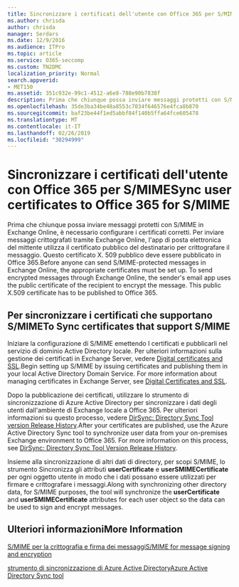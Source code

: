 ```yaml
---
title: Sincronizzare i certificati dell'utente con Office 365 per S/MIME
ms.author: chrisda
author: chrisda
manager: Serdars
ms.date: 12/9/2016
ms.audience: ITPro
ms.topic: article
ms.service: O365-seccomp
ms.custom: TN2DMC
localization_priority: Normal
search.appverid:
- MET150
ms.assetid: 351c932e-99c1-4512-a6e8-788e90b7838f
description: Prima che chiunque possa inviare messaggi protetti con S/MIME, è necessario configurare i certificati appropriati. Per inviare messaggi crittografati tramite Exchange Online, il programma di posta elettronica del mittente utilizza il certificato pubblico del destinatario per crittografare il messaggio. Il certificato X.509 pubblico deve essere pubblicato in Office 365.
ms.openlocfilehash: 35de3ba34be48a8553c7034f646576e4fca8b870
ms.sourcegitcommit: baf23be44f1ed5abbf84f140b5ffa64fce605478
ms.translationtype: MT
ms.contentlocale: it-IT
ms.lasthandoff: 02/26/2019
ms.locfileid: "30294999"
---
```

# <a name="sync-user-certificates-to-office-365-for-smime"></a><span data-ttu-id="8ab08-105">Sincronizzare i certificati dell'utente con Office 365 per S/MIME</span><span class="sxs-lookup"><span data-stu-id="8ab08-105">Sync user certificates to Office 365 for S/MIME</span></span>

<span data-ttu-id="8ab08-p102">Prima che chiunque possa inviare messaggi protetti con S/MIME in Exchange Online, è necessario configurare i certificati corretti. Per inviare messaggi crittografati tramite Exchange Online, l'app di posta elettronica del mittente utilizza il certificato pubblico del destinatario per crittografare il messaggio. Questo certificato X. 509 pubblico deve essere pubblicato in Office 365.</span><span class="sxs-lookup"><span data-stu-id="8ab08-p102">Before anyone can send S/MIME-protected messages in Exchange Online, the appropriate certificates must be set up. To send encrypted messages through Exchange Online, the sender's email app uses the public certificate of the recipient to encrypt the message. This public X.509 certificate has to be published to Office 365.</span></span>

## <a name="to-sync-certificates-that-support-smime"></a><span data-ttu-id="8ab08-109">Per sincronizzare i certificati che supportano S/MIME</span><span class="sxs-lookup"><span data-stu-id="8ab08-109">To Sync certificates that support S/MIME</span></span>

<span data-ttu-id="8ab08-p103">Iniziare la configurazione di S/MIME emettendo I certificati e pubblicarli nel servizio di dominio Active Directory locale. Per ulteriori informazioni sulla gestione dei certificati in Exchange Server, vedere [Digital certificates and SSL](http://technet.microsoft.com/library/a9e2e08c-d46a-4135-a387-eb653212b676.aspx).</span><span class="sxs-lookup"><span data-stu-id="8ab08-p103">Begin setting up S/MIME by issuing certificates and publishing them in your local Active Directory Domain Service. For more information about managing certificates in Exchange Server, see [Digital Certificates and SSL](http://technet.microsoft.com/library/a9e2e08c-d46a-4135-a387-eb653212b676.aspx).</span></span>

<span data-ttu-id="8ab08-p104">Dopo la pubblicazione dei certificati, utilizzare lo strumento di sincronizzazione di Azure Active Directory per sincronizzare i dati degli utenti dall'ambiente di Exchange locale a Office 365. Per ulteriori informazioni su questo processo, vedere [DirSync: Directory Sync Tool version Release History](https://go.microsoft.com/fwlink/p/?LinkId=392587).</span><span class="sxs-lookup"><span data-stu-id="8ab08-p104">After your certificates are published, use the Azure Active Directory Sync tool to synchronize user data from your on-premises Exchange environment to Office 365. For more information on this process, see [DirSync: Directory Sync Tool Version Release History](https://go.microsoft.com/fwlink/p/?LinkId=392587).</span></span>

<span data-ttu-id="8ab08-114">Insieme alla sincronizzazione di altri dati di directory, per scopi S/MIME, lo strumento Sincronizza gli attributi **userCertificate** e **userSMIMECertificate** per ogni oggetto utente in modo che i dati possano essere utilizzati per firmare e crittografare i messaggi.</span><span class="sxs-lookup"><span data-stu-id="8ab08-114">Along with synchronizing other directory data, for S/MIME purposes, the tool will synchronize the  **userCertificate** and **userSMIMECertificate** attributes for each user object so the data can be used to sign and encrypt messages.</span></span>

## <a name="more-information"></a><span data-ttu-id="8ab08-115">Ulteriori informazioni</span><span class="sxs-lookup"><span data-stu-id="8ab08-115">More Information</span></span>

[<span data-ttu-id="8ab08-116">S/MIME per la crittografia e firma dei messaggi</span><span class="sxs-lookup"><span data-stu-id="8ab08-116">S/MIME for message signing and encryption</span></span>](s-mime-for-message-signing-and-encryption.md)

[<span data-ttu-id="8ab08-117">strumento di sincronizzazione di Azure Active Directory</span><span class="sxs-lookup"><span data-stu-id="8ab08-117">Azure Active Directory Sync tool</span></span>](https://go.microsoft.com/fwlink/p/?LinkId=392587)
